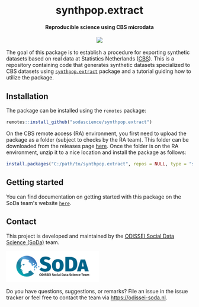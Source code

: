 <h1 align="center">synthpop.extract</h4>
<h4 align="center">Reproducible science using CBS microdata</h5>
<p align="center">
  <a href="https://github.com/sodascience/synthpop.extract/actions/workflows/r-cmd-check.yml"><img src="https://github.com/sodascience/synthpop.extract/actions/workflows/r-cmd-check.yml/badge.svg"></img></a>
</p> 
  
The goal of this package is to establish a procedure for exporting synthetic datasets based on real data at Statistics Netherlands
([CBS](https://www.cbs.nl/en-gb)). This is a repository containing code that generates synthetic datasets specialized to CBS datasets using [`synthpop.extract`](https://github.com/cran/synthpop) package and a tutorial guiding how to utilize the package.

## Installation
The package can be installed using the `remotes` package:

```R
remotes::install_github("sodascience/synthpop.extract")
```

On the CBS remote access (RA) environment, you first need to upload the package as a folder (subject to checks by the RA team). This folder can be downloaded from the releases page [here](https://github.com/sodascience/synthpop.extract/releases/latest). Once the folder is on the RA environment, unzip it to a nice location and install the package as follows:

```R
install.packages("C:/path/to/synthpop.extract", repos = NULL, type = "source")
```

## Getting started
You can find documentation on getting started with this package on the SoDa team's website [`here`](https://odissei-soda.nl/tutorials/post-3/). 

## Contact
This project is developed and maintained by the [ODISSEI Social Data
Science (SoDa)](https://odissei-data.nl/nl/soda/) team.

<img src="img/soda_logo.png" alt="SoDa logo" width="250px"/>

Do you have questions, suggestions, or remarks? File an issue in the issue tracker or feel free to contact the team via https://odissei-soda.nl.
